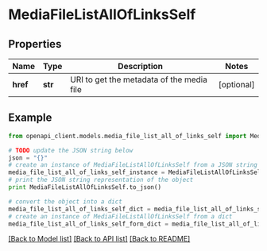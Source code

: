 # MediaFileListAllOfLinksSelf


## Properties
Name | Type | Description | Notes
------------ | ------------- | ------------- | -------------
**href** | **str** | URI to get the metadata of the media file | [optional] 

## Example

```python
from openapi_client.models.media_file_list_all_of_links_self import MediaFileListAllOfLinksSelf

# TODO update the JSON string below
json = "{}"
# create an instance of MediaFileListAllOfLinksSelf from a JSON string
media_file_list_all_of_links_self_instance = MediaFileListAllOfLinksSelf.from_json(json)
# print the JSON string representation of the object
print MediaFileListAllOfLinksSelf.to_json()

# convert the object into a dict
media_file_list_all_of_links_self_dict = media_file_list_all_of_links_self_instance.to_dict()
# create an instance of MediaFileListAllOfLinksSelf from a dict
media_file_list_all_of_links_self_form_dict = media_file_list_all_of_links_self.from_dict(media_file_list_all_of_links_self_dict)
```
[[Back to Model list]](../README.md#documentation-for-models) [[Back to API list]](../README.md#documentation-for-api-endpoints) [[Back to README]](../README.md)


